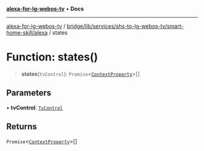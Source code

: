 [**alexa-for-lg-webos-tv**](../../../../../../../README.md) • **Docs**

***

[alexa-for-lg-webos-tv](../../../../../../../modules.md) / [bridge/lib/services/shs-to-lg-webos-tv/smart-home-skill/alexa](../README.md) / states

# Function: states()

> **states**(`tvControl`): `Promise`\<[`ContextProperty`](../../../../../../../common/smart-home-skill/response/interfaces/ContextProperty.md)\>[]

## Parameters

• **tvControl**: [`TvControl`](../../../tv-manager/tv-control/classes/TvControl.md)

## Returns

`Promise`\<[`ContextProperty`](../../../../../../../common/smart-home-skill/response/interfaces/ContextProperty.md)\>[]
